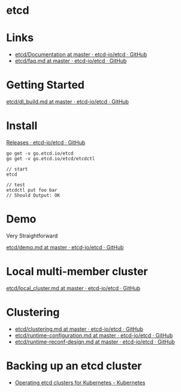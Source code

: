 # etcd

# Links

* [etcd/Documentation at master · etcd-io/etcd · GitHub](https://github.com/etcd-io/etcd/tree/master/Documentation)
* [etcd/faq.md at master · etcd-io/etcd · GitHub](https://github.com/etcd-io/etcd/blob/master/Documentation/faq.md)

# Getting Started

[etcd/dl_build.md at master · etcd-io/etcd · GitHub](https://github.com/etcd-io/etcd/blob/master/Documentation/dl_build.md)

# Install

[Releases · etcd-io/etcd · GitHub](https://github.com/etcd-io/etcd/releases/)

```
go get -v go.etcd.io/etcd
go get -v go.etcd.io/etcd/etcdctl

// start
etcd

// test
etcdctl put foo bar
// Should Output: OK
```

# Demo

Very Straightforward

[etcd/demo.md at master · etcd-io/etcd · GitHub](https://github.com/etcd-io/etcd/blob/master/Documentation/demo.md)

# Local multi-member cluster

[etcd/local_cluster.md at master · etcd-io/etcd · GitHub](https://github.com/etcd-io/etcd/blob/master/Documentation/dev-guide/local_cluster.md)

# Clustering

* [etcd/clustering.md at master · etcd-io/etcd · GitHub](https://github.com/etcd-io/etcd/blob/master/Documentation/op-guide/clustering.md)
* [etcd/runtime-configuration.md at master · etcd-io/etcd · GitHub](https://github.com/etcd-io/etcd/blob/master/Documentation/op-guide/runtime-configuration.md)
* [etcd/runtime-reconf-design.md at master · etcd-io/etcd · GitHub](https://github.com/etcd-io/etcd/blob/master/Documentation/op-guide/runtime-reconf-design.md)


# Backing up an etcd cluster

* [Operating etcd clusters for Kubernetes - Kubernetes](https://kubernetes.io/docs/tasks/administer-cluster/configure-upgrade-etcd/#backing-up-an-etcd-cluster)

